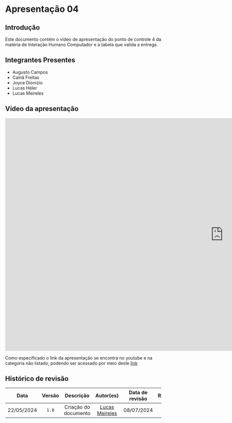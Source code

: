 # Apresentação 04

## Introdução
Este documento contém o vídeo de apresentação do ponto de controle 4 da matéria de Interação Humano Computador e a tabela que valida a entrega.

## Integrantes Presentes

- Augusto Campos
- Cainã Freitas
- Joyce Dionizio
- Lucas Heler
- Lucas Meireles

## Vídeo da apresentação
<iframe width="1406" height="751" src="https://www.youtube.com/embed/itixfbTnAQI" title="Apresentação 4" frameborder="0" allow="accelerometer; autoplay; clipboard-write; encrypted-media; gyroscope; picture-in-picture; web-share" referrerpolicy="strict-origin-when-cross-origin" allowfullscreen></iframe>

Como especificado o link da apresentação se encontra no youtube e na categoria não listado, podendo ser acessado por meio deste [link](https://www.youtube.com/watch?v=itixfbTnAQI)

## Histórico de revisão

|    Data    | Versão |      Descrição       |                  Autor(es)                   | Data de revisão |                 Revisor(es)                 |
| :--------: | :----: | :------------------: | :------------------------------------------: | :-------------: | :-----------------------------------------: |
| 22/05/2024 | `1.0`  | Criação do documento | [Lucas Meireles](https://github.com/Katuner) |   08/07/2024    | [Pedro Lucas](https://github.com/lucasdray) |